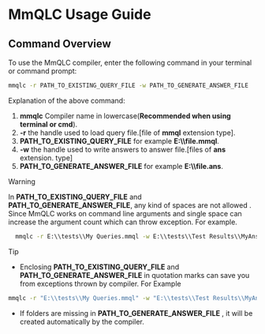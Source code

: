 # MmQLC Usage Guide

## Command Overview

To use the MmQLC compiler, enter the following command in your terminal or command prompt:

```cmd
mmqlc -r PATH_TO_EXISTING_QUERY_FILE -w PATH_TO_GENERATE_ANSWER_FILE
```

Explanation of the above command:

1. **mmqlc**  Compiler name in lowercase(**Recommended when using terminal or cmd**).
2. **-r** the handle used to load query file.[file of **mmql** extension type].
3. **PATH_TO_EXISTING_QUERY_FILE** for example **E:\\\\file.mmql**.
4. **-w** the handle used to write answers to answer file.[files of **ans** extension. type]
5. **PATH_TO_GENERATE_ANSWER_FILE** for example **E:\\\\file.ans**.

> [!WARNING]
> In **PATH_TO_EXISTING_QUERY_FILE** and **PATH_TO_GENERATE_ANSWER_FILE**, any kind of
> spaces are not allowed . Since MmQLC works on command line arguments and single space can increase the argument count which can throw exception. For example.
> ```cmd
>   mmqlc -r E:\\tests\\My Queries.mmql -w E:\\tests\\Test Results\\MyAns.ans
> ```

> [!TIP]
> - Enclosing **PATH_TO_EXISTING_QUERY_FILE** and **PATH_TO_GENERATE_ANSWER_FILE** in quotation marks can save you from exceptions thrown by compiler. For Example
> ```cmd
> mmqlc -r "E:\\tests\\My Queries.mmql" -w "E:\\tests\\Test Results\\MyAns.ans"
> ```
> - If folders are missing in **PATH_TO_GENERATE_ANSWER_FILE** , it will be created 
>  automatically by the compiler.
